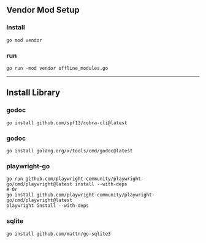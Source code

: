 ## Vendor Mod Setup

### install

```shell
go mod vendor
```

### run

```shell
go run -mod vendor offline_modules.go
```

---

## Install Library

### godoc

```shell
go install github.com/spf13/cobra-cli@latest
```

### godoc

```shell
go install golang.org/x/tools/cmd/godoc@latest
```

### playwright-go

```shell
go run github.com/playwright-community/playwright-go/cmd/playwright@latest install --with-deps
# Or
go install github.com/playwright-community/playwright-go/cmd/playwright@latest
playwright install --with-deps
```

### sqlite

```shell
go install github.com/mattn/go-sqlite3
```
